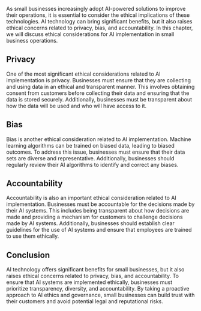 

As small businesses increasingly adopt AI-powered solutions to improve their operations, it is essential to consider the ethical implications of these technologies. AI technology can bring significant benefits, but it also raises ethical concerns related to privacy, bias, and accountability. In this chapter, we will discuss ethical considerations for AI implementation in small business operations.

Privacy
-------

One of the most significant ethical considerations related to AI implementation is privacy. Businesses must ensure that they are collecting and using data in an ethical and transparent manner. This involves obtaining consent from customers before collecting their data and ensuring that the data is stored securely. Additionally, businesses must be transparent about how the data will be used and who will have access to it.

Bias
----

Bias is another ethical consideration related to AI implementation. Machine learning algorithms can be trained on biased data, leading to biased outcomes. To address this issue, businesses must ensure that their data sets are diverse and representative. Additionally, businesses should regularly review their AI algorithms to identify and correct any biases.

Accountability
--------------

Accountability is also an important ethical consideration related to AI implementation. Businesses must be accountable for the decisions made by their AI systems. This includes being transparent about how decisions are made and providing a mechanism for customers to challenge decisions made by AI systems. Additionally, businesses should establish clear guidelines for the use of AI systems and ensure that employees are trained to use them ethically.

Conclusion
----------

AI technology offers significant benefits for small businesses, but it also raises ethical concerns related to privacy, bias, and accountability. To ensure that AI systems are implemented ethically, businesses must prioritize transparency, diversity, and accountability. By taking a proactive approach to AI ethics and governance, small businesses can build trust with their customers and avoid potential legal and reputational risks.
